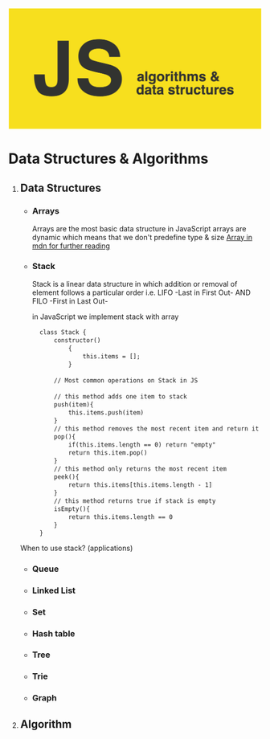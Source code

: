 ![javascript algorithm and data structures!](/assets/js.png "javascript algorithm and data structures")

# Data Structures & Algorithms

1. ## Data Structures

    - ### Arrays
        
        Arrays are the most basic data structure
        in JavaScript arrays are dynamic which means 
        that we don't predefine type & size
        [Array in mdn for further reading](https://developer.mozilla.org/en-US/docs/Web/JavaScript/Reference/Global_Objects/Array#)

    - ### Stack

        Stack is a linear data structure in which addition or removal of element follows a particular order i.e. LIFO -Last in First Out- AND FILO -First in Last Out-

        in JavaScript we implement stack with array 


            class Stack {
                constructor()
                    {
                        this.items = [];
                    }

                // Most common operations on Stack in JS

                // this method adds one item to stack
                push(item){
                    this.items.push(item)
                }
                // this method removes the most recent item and return it
                pop(){
                    if(this.items.length == 0) return "empty"
                    return this.item.pop()
                }
                // this method only returns the most recent item 
                peek(){
                    return this.items[this.items.length - 1]
                }
                // this method returns true if stack is empty
                isEmpty(){
                    return this.items.length == 0
                }
            }

    When to use stack? (applications)



    - ### Queue
    - ### Linked List
    - ### Set
    - ### Hash table
    - ### Tree
    - ### Trie
    - ### Graph
  

2. ## Algorithm




